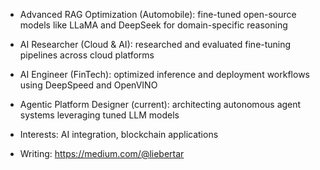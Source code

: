 - Advanced RAG Optimization (Automobile): fine-tuned open-source models like LLaMA and DeepSeek for domain-specific reasoning  
- AI Researcher (Cloud & AI): researched and evaluated fine-tuning pipelines across cloud platforms  
- AI Engineer (FinTech): optimized inference and deployment workflows using DeepSpeed and OpenVINO  
- Agentic Platform Designer (current): architecting autonomous agent systems leveraging tuned LLM models  

- Interests: AI integration, blockchain applications  
- Writing: https://medium.com/@liebertar
